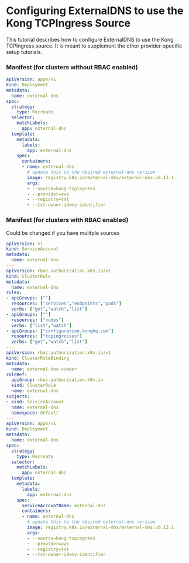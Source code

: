 # Configuring ExternalDNS to use the Kong TCPIngress Source
This tutorial describes how to configure ExternalDNS to use the Kong TCPIngress source.
It is meant to supplement the other provider-specific setup tutorials.

### Manifest (for clusters without RBAC enabled)
```yaml
apiVersion: apps/v1
kind: Deployment
metadata:
  name: external-dns
spec:
  strategy:
    type: Recreate
  selector:
    matchLabels:
      app: external-dns
  template:
    metadata:
      labels:
        app: external-dns
    spec:
      containers:
      - name: external-dns
        # update this to the desired external-dns version
        image: registry.k8s.io/external-dns/external-dns:v0.13.1
        args:
        - --source=kong-tcpingress
        - --provider=aws
        - --registry=txt
        - --txt-owner-id=my-identifier
```

### Manifest (for clusters with RBAC enabled)
Could be changed if you have mulitple sources

```yaml
apiVersion: v1
kind: ServiceAccount
metadata:
  name: external-dns
---
apiVersion: rbac.authorization.k8s.io/v1
kind: ClusterRole
metadata:
  name: external-dns
rules:
- apiGroups: [""]
  resources: ["services","endpoints","pods"]
  verbs: ["get","watch","list"]
- apiGroups: [""]
  resources: ["nodes"]
  verbs: ["list","watch"]
- apiGroups: ["configuration.konghq.com"]
  resources: ["tcpingresses"]
  verbs: ["get","watch","list"]
---
apiVersion: rbac.authorization.k8s.io/v1
kind: ClusterRoleBinding
metadata:
  name: external-dns-viewer
roleRef:
  apiGroup: rbac.authorization.k8s.io
  kind: ClusterRole
  name: external-dns
subjects:
- kind: ServiceAccount
  name: external-dns
  namespace: default
---
apiVersion: apps/v1
kind: Deployment
metadata:
  name: external-dns
spec:
  strategy:
    type: Recreate
  selector:
    matchLabels:
      app: external-dns
  template:
    metadata:
      labels:
        app: external-dns
    spec:
      serviceAccountName: external-dns
      containers:
      - name: external-dns
        # update this to the desired external-dns version
        image: registry.k8s.io/external-dns/external-dns:v0.13.1
        args:
        - --source=kong-tcpingress
        - --provider=aws
        - --registry=txt
        - --txt-owner-id=my-identifier
```
